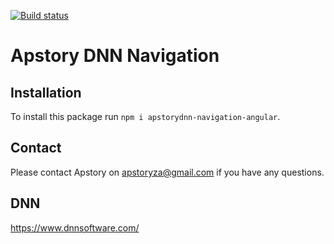 [![Build status](https://apstory.visualstudio.com/ApStory/_apis/build/status/apstorymq-client-angular)](https://apstory.visualstudio.com/ApStory/_build/latest?definitionId=25)

# Apstory DNN Navigation

## Installation

To install this package run `npm i apstorydnn-navigation-angular`.

## Contact

Please contact Apstory on apstoryza@gmail.com if you have any questions.

## DNN

https://www.dnnsoftware.com/